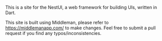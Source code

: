 This is a site for the NestUI, a web framework for building UIs, written in Dart.

This site is built using Middleman, please refer to https://middlemanapp.com/ to make changes.
Feel free to submit a pull request if you find any typos/inconsistencies.
